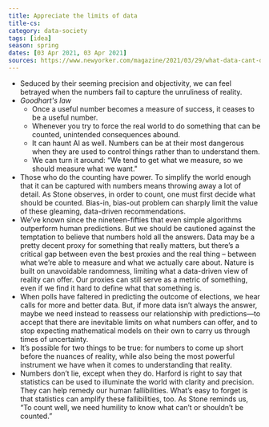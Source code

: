 ```yaml
---
title: Appreciate the limits of data
title-cs: 
category: data-society
tags: [idea]
season: spring
dates: [03 Apr 2021, 03 Apr 2021]
sources: https://www.newyorker.com/magazine/2021/03/29/what-data-cant-do?mc_cid=790ee377c6&mc_eid=f027b833c9
---
```


* Seduced by their seeming precision and objectivity, we can feel betrayed when the numbers fail to capture the unruliness of reality.
* *Goodhart's law*
	* Once a useful number becomes a measure of success, it ceases to be a useful number.
	* Whenever you try to force the real world to do something that can be counted, unintended consequences abound.
	* It can haunt AI as well. Numbers can be at their most dangerous when they are used to control things rather than to understand them.
	* We can turn it around: “We tend to get what we measure, so we should measure what we want."
* Those who do the counting have power. To simplify the world enough that it can be captured with numbers means throwing away a lot of detail. As Stone observes, in order to count, one must first decide what should be counted. Bias-in, bias-out problem can sharply limit the value of these gleaming, data-driven recommendations.
* We’ve known since the nineteen-fifties that even simple algorithms outperform human predictions. But we should be cautioned against the temptation to believe that numbers hold all the answers. Data may be a pretty decent proxy for something that really matters, but there’s a critical gap between even the best proxies and the real thing – between what we’re able to measure and what we actually care about. Nature is built on unavoidable randomness, limiting what a data-driven view of reality can offer. Our proxies can still serve as a metric of something, even if we find it hard to define what that something is. 
* When polls have faltered in predicting the outcome of elections, we hear calls for more and better data. But, if more data isn’t always the answer, maybe we need instead to reassess our relationship with predictions—to accept that there are inevitable limits on what numbers can offer, and to stop expecting mathematical models on their own to carry us through times of uncertainty.
* It’s possible for two things to be true: for numbers to come up short before the nuances of reality, while also being the most powerful instrument we have when it comes to understanding that reality.
* Numbers don’t lie, except when they do. Harford is right to say that statistics can be used to illuminate the world with clarity and precision. They can help remedy our human fallibilities. What’s easy to forget is that statistics can amplify these fallibilities, too. As Stone reminds us, “To count well, we need humility to know what can’t or shouldn’t be counted.”